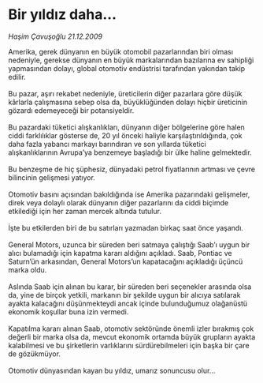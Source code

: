 # Bir yıldız daha...

*Haşim Çavuşoğlu 21.12.2009*

<div class="taraf_structure_2col_1zq">
<div class="margen_n">



 <p>Amerika, gerek dünyanın en büyük otomobil pazarlarından biri olması nedeniyle, gerekse dünyanın en büyük markalarından bazılarına ev sahipliği yapmasından dolayı, global otomotiv endüstrisi tarafından yakından takip edilir.<br/><br/>Bu pazar, aşırı rekabet nedeniyle, üreticilerin diğer pazarlara göre düşük kârlarla çalışmasına sebep olsa da, büyüklüğünden dolayı hiçbir üreticinin gözardı edemeyeceği bir potansiyeldir. <br/><br/>Bu pazardaki tüketici alışkanlıkları, dünyanın diğer bölgelerine göre halen ciddi farklılıklar gösterse de, 20 yıl önceki haliyle karşılaştırıldığında, çok daha fazla yabancı markayı barındıran ve son yıllarda tüketici alışkanlıklarının Avrupa’ya benzemeye başladığı bir ülke haline gelmektedir. <br/><br/>Bu benzeşme de hiç şüphesiz, dünyadaki petrol fiyatlarının artması ve çevre bilincinin gelişmesi yatıyor. <br/><br/>Otomotiv basını açısından bakıldığında ise Amerika pazarındaki gelişmeler, direk veya dolaylı olarak dünyanın diğer pazarlarını da ciddi biçimde etkilediği için her zaman mercek altında tutulur. <br/><br/>İşte bu etkilerden biri de bu satırları yazmadan birkaç saat önce yaşandı. <br/><br/>General Motors, uzunca bir süreden beri satmaya çalıştığı Saab’ı uygun bir alıcı bulamadığı için kapatma kararı aldığını açıkladı. Saab, Pontiac ve Saturn’ün arkasından, General Motors’un kapatacağını açıkladığı üçüncü marka oldu. <br/><br/>Aslında Saab için alınan bu karar, bir süreden beri seçenekler arasında olsa da, yine de birçok yetkili, markanın bir şekilde uygun bir alıcıya satılarak ayakta kalacağını düşünmekteydi ancak içinde bulunduğumuz olağanüstü ekonomik koşullar buna izin vermedi. <br/><br/>Kapatılma kararı alınan Saab, otomotiv sektöründe önemli izler bırakmış çok değerli bir marka olsa da, mevcut ekonomik ortamda büyük grupların ayakta kalabilmesi ve bu şirketlerin varlıklarını sürdürebilmeleri için başka bir çare de gözükmüyor. <br/><br/>Otomotiv dünyasından kayan bu yıldız, umarız sonuncusu olur...</p>
<br/>
<br/>
<br/>



<br/>


<div id="taraf_not">
</div>

</div>


</div>
